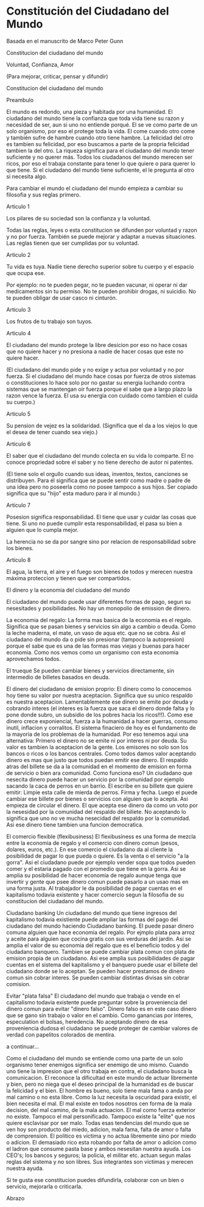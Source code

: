 # Constitución del Ciudadano del Mundo

Basada en el manuscrito de Marco Peter Gunn

Constitucion del ciudadano del mundo

Voluntad, Confianza, Amor

(Para mejorar, criticar, pensar y difundir)

Constitucion del ciudadano del mundo

Preambulo

El mundo es redondo, una pieza y habitada por una humanidad.
El ciudadano del mundo tiene la confianza que toda vida tiene su razon y necesidad de ser, aun si uno no entiende porqué.
El se ve como parte de un solo organismo, por eso el protege toda la vida.
El come cuando otro come y también sufre de hambre cuando otro tiene hambre. La felicidad del otro es tambien su felicidad, por eso buscamos a parte de la propria felicidad tambien la del otro.
La riqueza significa para el ciudadano del mundo tener suficiente y no querer más. Todos los ciudadanos del mundo merecen ser ricos, por eso el trabaja constante para tener lo que quiere o para querer lo que tiene. Si el ciudadano del mundo tiene suficiente, el le pregunta al otro si necesita algo.

Para cambiar el mundo el ciudadano del mundo empieza a cambiar su filosofia y sus reglas primero.

Articulo 1

Los pilares de su sociedad son la confianza y la voluntad.

Todas las reglas, leyes o esta constitucion se difunden por voluntad y razon y no por fuerza.
También se puede mejorar y adaptar a nuevas situaciones. Las reglas tienen que ser cumplidas por su voluntad.

Articulo 2

Tu vida es tuya.
Nadie tiene derecho superior sobre tu cuerpo y el espacio que ocupa ese.

Por ejemplo: no te pueden pegar, no te pueden vacunar, ni operar ni dar medicamentos sin tu permiso. No te pueden prohibir drogas, ni suicidio. No te pueden obligar de usar casco ni cinturón.

Articulo 3

Los frutos de tu trabajo son tuyos.

Articulo 4

El ciudadano del mundo protege la libre desicion por eso no hace cosas que no quiere hacer y no presiona a nadie de hacer cosas que este no quiere hacer.

(El ciudadano del mundo pide y no exige y actua por voluntad y no por fuerza. Si el ciudadano del mundo hace cosas por fuerza de otros sistemas o constituciones lo hace solo por no gastar su energia luchando contra sistemas que se mantengan oir fuerza porque el sabe que a largo plazo la razon vence la fuerza. El usa su energia con cuidado como tambien el cuida su cuerpo.)

Articulo 5

Su pension de vejez es la solidaridad.
(Significa que el da a los viejos lo que el desea de tener cuando sea viejo.)

Articulo 6

El saber que el ciudadano del mundo colecta en su vida lo comparte. El no conoce propriedad sobre el saber y no tiene derecho de autor ni patentes.

(El tiene solo el orgullo cuando sus ideas, inventos, textos, canciones se distribuyen. Para él significa que se puede sentir como madre o padre de una idea pero no poseerla como no posee tampoco a sus hijos. Ser copiado significa que su "hijo" esta maduro para ir al mundo.)

Articulo 7

Posesion significa responsabilidad. El tiene que usar y cuidar las cosas que tiene. Si uno no puede cumplir esta responsabilidad, el pasa su bien a alguien que lo cumpla mejor.

La herencia no se da por sangre sino por relacion de responsabilidad sobre los bienes.

Articulo 8

El agua, la tierra, el aire y el fuego son bienes de todos y merecen nuestra máxima proteccion y tienen que ser compartidos.

El dinero y la economia del ciudadano del mundo

El ciudadano del mundo puede usar diferentes formas de pago, segun su nesesitades y posibilidades. No hay un monopolio de emission de dinero.

La economia del regalo:
La forma mas basica de la economia es el regalo. Significa que se pasan bienes y servicios sin algo a cambio o deuda. Como la leche maderna, el mate, un vaso de aqua etc. que no se cobra. Asi el ciudadano del mundo da o pide sin presionar (tampoco la autopresion) porque el sabe que es una de las formas mas viejas y buenas para hacer economia. Como nos vemos como un organismo con esta economia aprovechamos todos.

El trueque
Se pueden cambiar bienes y servicios directamente, sin intermedio de billetes basados en deuda.

El dinero del ciudadano de emision proprio:
El dinero como lo conocemos hoy tiene su valor por nuestra aceptacion. Significa que su unico respaldo es nuestra aceptacion. Lamentablemente ese dinero se emite por deuda y cobrando interes (el interes es la fuerza que saca el dinero donde falta y lo pone donde subro, un subsidio de los pobres hacia los ricos!!!). Como ese dinero crece exponiencial, fuerza a la humanidad a hacer guerras, consumo inutil, inflacion y corralitos. El sistema finaciero de hoy es el fundamento de la mayoria de los problemas de la humanidad.
Por eso tenemos aqui una alternativa:
Primero el dinero no se emite ni por interes ni por deuda. Su valor es tambien la aceptacion de la gente. Los emisores no solo son los bancos o ricos o los bancos centrales. Como todos damos valor aceptando dinero es mas que justo que todos puedan emitir ese dinero. El respaldo atras del billete se da a la comunidad en el momento de emision en forma de servicio o bien ara comunidad. Como funciona eso? Un ciudadano que nesecita dinero puede hacer un servicio por la comunidad por ejemplo sacando la caca de perros en un barrio. El escribe en su billete que quiere emitir: Limpie esta calle de mierda de perros. Firma y fecha. Luego el puede cambiar ese billete por bienes o servicios con alguien que lo acepta. Asi empieza de circular el dinero. El que acepta ese dinero da como un voto por la nesesidad por la comunidad del respaldo del biliete. No aceptando lo significa que uno no ve mucha nesecidad del respaldo por la comunidad. Asi ese dinero tiene tambien una funcion democratica.

El comercio flexible (flexibusiness)
El flexibusiness es una forma de mezcla entre la economia de regalo y el comercio con dinero comun (pesos, dolares, euros, etc.). En ese comercio el ciudadano da al cliente la posibilidad de pagar lo que pueda o quiere. Es la venta o el servicio "a la gorra". Asi el ciudadano puede por ejemplo vender sopa que todos pueden comer y el estaria pagado con el promedio que tiene en la gorra. Asi se amplia su posibilidad de hacer economia de regalo aunque tenga que invertir y gente que psee dinero comun puede pasarlo a un usao mas en una forma justa. Al trabajador le da posibilidad de pagar cuentas en el kapitalismo todavia existente y hacer comercio segun la filosofia de su constitucion del ciudadano del mundo.

Ciudadano banking
Un ciudadano del mundo que tiene ingresos del kapitalismo todavia existiente puede ampliar las formas del pago del ciudadano del mundo haciendo Ciudadano banking.
El puede pasar dinero comuna  alguien que hace economia del regalo. Por ejmplo plata para arroz y aceite para alguien que cocina gratis con sus verduras del jardin. Asi se amplia el valor de su economia del regalo que es el beneficio todos y del ciudadano banquero.
Tambien se puede cambiar plata comun con plata de emision propia de un ciudadano. Asi ese amplia sus posibilidades de pagar cuentas en el sistema del kapitalismo y el banquero puede usar el billete del ciudadano donde se lo aceptan.
Se pueden hacer prestamos de dinero comun sin cobrar interes.
Se pueden cambiar distintas divisas sin cobrar comision.

Evitar "plata falsa"
El ciudadano del mundo que trabaja o vende en el capitalismo todavia existente puede preguntar sobre la proveniencia del dinero comun para evitar "dinero falso". Dinero falso es en este caso dinero que se gano sin trabajo o valor en el cambio. Como ganancias por interes, especulation el bolsas, heredencia. No aceptando dinero de esa proveniencia dudosa el ciudadano se puede proteger de cambiar valores de verdad con papelitos colorados de mentira.

a continuar...

Como el ciudadano del mundo se entiende como una parte de un solo organismo tener enemigos significa ser enemigo de uno mismo. Cuando uno tiene la impresion que el otro trabaja en contra, el ciudadano busca la comunicacion.
El reconoce la dificultad en este mundo de actuar libremente y bien, pero no niega que el deseo principal de la humanidad es de buscar la felicidad y el bien. El hombre es bueno, solo tiene mala fama o anda por mal camino o no esta libre. Como la luz necesita la oscuridad para existir, el bien necesita el mal. El mal existe en todos nosotros cen forma de la mala decision, del mal camino, de la mala actuacion. El mal como fuerza exterior no existe. Tampoco el mal personificado.
Tampoco existe la "elite" que nos quiere esclavisar por ser malo. Todas esas tendencias del mundo que se ven hoy son producto del miedo, adicion, mala fama, falta de amor o falta de comprension.
El politico es victima y no actua libremente sino por miedo o adicion. El demasiado rico esta robando por falta de amor o adicion como el ladron que consume pasta base y ambos nesesitan nuestra ayuda. Los CEO's; los bancos y seguros; la policia, el militar etc. actuan segun malas reglas del sistema y no son libres. Sus integrantes son victimas y merecen nuestra ayuda.

Si te gusta ese constitucion puedes difundirla, colaborar con un bien o servicio, mejorarla o criticarla.

Abrazo
